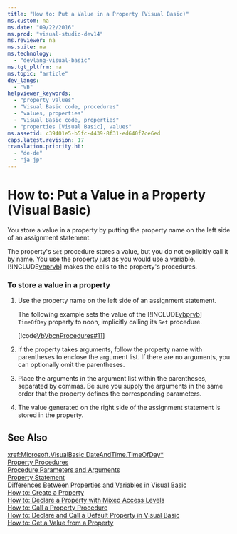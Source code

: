```yaml
---
title: "How to: Put a Value in a Property (Visual Basic)"
ms.custom: na
ms.date: "09/22/2016"
ms.prod: "visual-studio-dev14"
ms.reviewer: na
ms.suite: na
ms.technology: 
  - "devlang-visual-basic"
ms.tgt_pltfrm: na
ms.topic: "article"
dev_langs: 
  - "VB"
helpviewer_keywords: 
  - "property values"
  - "Visual Basic code, procedures"
  - "values, properties"
  - "Visual Basic code, properties"
  - "properties [Visual Basic], values"
ms.assetid: c39401e5-b5fc-4439-8f31-ed640f7ce6ed
caps.latest.revision: 17
translation.priority.ht: 
  - "de-de"
  - "ja-jp"
---
```

# How to: Put a Value in a Property (Visual Basic)
You store a value in a property by putting the property name on the left side of an assignment statement.  
  
 The property's `Set` procedure stores a value, but you do not explicitly call it by name. You use the property just as you would use a variable. [!INCLUDE[vbprvb](../vs140/includes/vbprvb_md.md)] makes the calls to the property's procedures.  
  
### To store a value in a property  
  
1.  Use the property name on the left side of an assignment statement.  
  
     The following example sets the value of the [!INCLUDE[vbprvb](../vs140/includes/vbprvb_md.md)] `TimeOfDay` property to noon, implicitly calling its `Set` procedure.  
  
     [!code[VbVbcnProcedures#11](../vs140/codesnippet/VisualBasic/how-to--put-a-value-in-a-property--visual-basic-_1.vb)]  
  
2.  If the property takes arguments, follow the property name with parentheses to enclose the argument list. If there are no arguments, you can optionally omit the parentheses.  
  
3.  Place the arguments in the argument list within the parentheses, separated by commas. Be sure you supply the arguments in the same order that the property defines the corresponding parameters.  
  
4.  The value generated on the right side of the assignment statement is stored in the property.  
  
## See Also  
 <xref:Microsoft.VisualBasic.DateAndTime.TimeOfDay*>   
 [Property Procedures](../vs140/property-procedures--visual-basic-.md)   
 [Procedure Parameters and Arguments](../vs140/procedure-parameters-and-arguments--visual-basic-.md)   
 [Property Statement](../vs140/property-statement.md)   
 [Differences Between Properties and Variables in Visual Basic](../vs140/differences-between-properties-and-variables-in-visual-basic.md)   
 [How to: Create a Property](../vs140/how-to--create-a-property--visual-basic-.md)   
 [How to: Declare a Property with Mixed Access Levels](../vs140/how-to--declare-a-property-with-mixed-access-levels--visual-basic-.md)   
 [How to: Call a Property Procedure](../vs140/how-to--call-a-property-procedure--visual-basic-.md)   
 [How to: Declare and Call a Default Property in Visual Basic](../vs140/how-to--declare-and-call-a-default-property-in-visual-basic.md)   
 [How to: Get a Value from a Property](../vs140/how-to--get-a-value-from-a-property--visual-basic-.md)